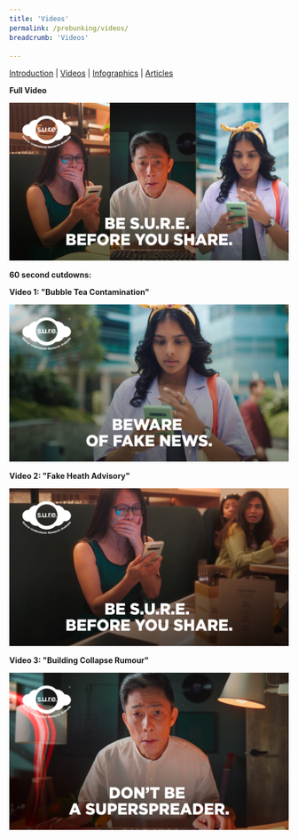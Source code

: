 ```yaml
---
title: 'Videos'
permalink: /prebunking/videos/
breadcrumb: 'Videos'

---
```


[Introduction](/prebunking/introduction/)  |   [Videos](/prebunking/videos/)  |  [Infographics](/prebunking/posters/)  |  [Articles](/prebunking/writeups/) 



**Full Video**

![](../images/YouTube-Thumbnails_Long.jpg)



**60 second cutdowns:** 



**Video 1: "Bubble Tea Contamination"**

![](../images/YouTube-Thumbnails_Short_Contamination.jpg)



**Video 2: "Fake Heath Advisory"**

![](../images/YouTube-Thumbnails_Short_Health.jpg)



**Video 3: "Building Collapse Rumour"**

![](../images/YouTube-Thumbnails_Short_Collapses.jpg)
